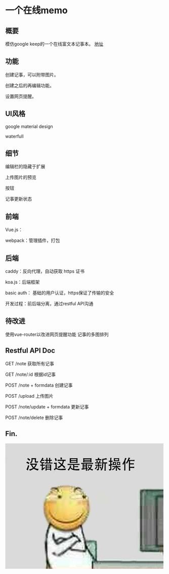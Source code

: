 # 一个在线memo

## 概要
模仿google keep的一个在线富文本记事本。
[地址](https://memo.zhangfeng.site)

## 功能
创建记事，可以附带图片。

创建之后的再编辑功能。

设置网页提醒。

## UI风格
google material design 

waterfull

## 细节
编辑栏的隐藏于扩展

上传图片的预览

按钮

记事更新状态
## 前端
Vue.js：

webpack：管理插件，打包

## 后端
caddy：反向代理，自动获取 https 证书

koa.js：后端框架

basic auth： 基础的用户认证，https保证了传输的安全

开发过程：前后端分离，通过restful API沟通

## 待改进
使用vue-router以改进网页提醒功能
记事的多图排列

## Restful API Doc
GET /note 获取所有记事

GET /note/:id 根据id记事

POST /note + formdata 创建记事

POST /upload 上传图片

POST /note/update + formdata 更新记事

POST /note/delete 删除记事


## Fin.
![](public/new-operation.jpg)